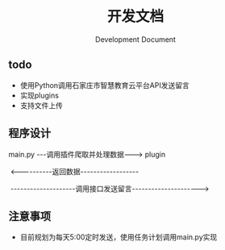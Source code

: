 <h1><center>开发文档</center></h1>
<center>Development Document</center>



## todo

- 使用Python调用石家庄市智慧教育云平台API发送留言
- 实现plugins
- 支持文件上传

## 程序设计

main.py	---调用插件爬取并处理数据--->	plugin

​				  <----------返回数据------------------

​				   --------------------调用接口发送留言--------------------->

## 注意事项

- 目前规划为每天5:00定时发送，使用任务计划调用main.py实现